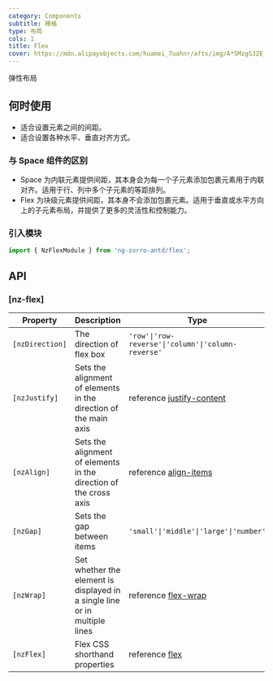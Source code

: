 ```yaml
---
category: Components
subtitle: 栅格
type: 布局
cols: 1
title: Flex
cover: https://mdn.alipayobjects.com/huamei_7uahnr/afts/img/A*SMzgSJZE_AwAAAAAAAAAAAAADrJ8AQ/original
---
```


弹性布局

## 何时使用

- 适合设置元素之间的间距。
- 适合设置各种水平、垂直对齐方式。

### 与 Space 组件的区别

- Space 为内联元素提供间距，其本身会为每一个子元素添加包裹元素用于内联对齐。适用于行、列中多个子元素的等距排列。
- Flex 为块级元素提供间距，其本身不会添加包裹元素。适用于垂直或水平方向上的子元素布局，并提供了更多的灵活性和控制能力。

### 引入模块

```ts
import { NzFlexModule } from 'ng-zorro-antd/flex';
```

## API

### [nz-flex]

| Property        | Description                                                                | Type                                                                                          | Default    |
| --------------- | -------------------------------------------------------------------------- | --------------------------------------------------------------------------------------------- | ---------- |
| `[nzDirection]` | The direction of flex box                                                  | `'row'\|'row-reverse'\|'column'\|'column-reverse'`                                            | `'row'`    |
| `[nzJustify]`   | Sets the alignment of elements in the direction of the main axis           | reference [justify-content](https://developer.mozilla.org/en-US/docs/Web/CSS/justify-content) | `'normal'` |
| `[nzAlign]`     | Sets the alignment of elements in the direction of the cross axis          | reference [align-items](https://developer.mozilla.org/en-US/docs/Web/CSS/align-items)         | `'normal'` |
| `[nzGap]`       | Sets the gap between items                                                 | `'small'\|'middle'\|'large'\|'number'`                                                        | `0`        |
| `[nzWrap]`      | Set whether the element is displayed in a single line or in multiple lines | reference [flex-wrap](https://developer.mozilla.org/en-US/docs/Web/CSS/flex-wrap)             | `'nowrap'` |
| `[nzFlex]`      | Flex CSS shorthand properties                                              | reference [flex](https://developer.mozilla.org/en-US/docs/Web/CSS/flex)                       | `'unset'`  |
